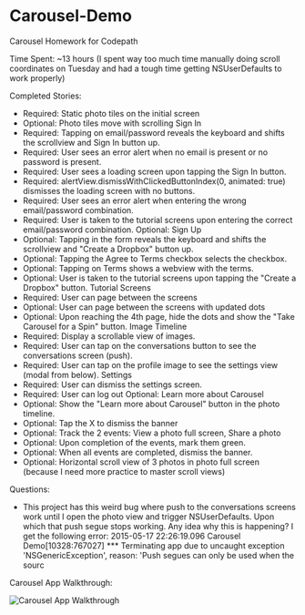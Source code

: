 # Carousel-Demo
Carousel Homework for Codepath

Time Spent: ~13 hours (I spent way too much time manually doing scroll coordinates on Tuesday and had a tough time getting NSUserDefaults to work properly)

Completed Stories: 

* Required: Static photo tiles on the initial screen
* Optional: Photo tiles move with scrolling
Sign In
* Required: Tapping on email/password reveals the keyboard and shifts the scrollview and Sign In button up.
* Required: User sees an error alert when no email is present or no password is present.
* Required: User sees a loading screen upon tapping the Sign In button.
* Required: alertView.dismissWithClickedButtonIndex(0, animated: true) dismisses the loading screen with no buttons.
* Required: User sees an error alert when entering the wrong email/password combination.
* Required: User is taken to the tutorial screens upon entering the correct email/password combination.
Optional: Sign Up
* Optional: Tapping in the form reveals the keyboard and shifts the scrollview and "Create a Dropbox" button up.
* Optional: Tapping the Agree to Terms checkbox selects the checkbox.
* Optional: Tapping on Terms shows a webview with the terms.
* Optional: User is taken to the tutorial screens upon tapping the "Create a Dropbox" button.
Tutorial Screens
* Required: User can page between the screens
* Optional: User can page between the screens with updated dots
* Optional: Upon reaching the 4th page, hide the dots and show the "Take Carousel for a Spin" button.
Image Timeline
* Required: Display a scrollable view of images.
* Required: User can tap on the conversations button to see the conversations screen (push).
* Required:  User can tap on the profile image to see the settings view (modal from below).
Settings
* Required: User can dismiss the settings screen.
* Required: User can log out
Optional: Learn more about Carousel
* Optional: Show the "Learn more about Carousel" button in the photo timeline.
* Optional: Tap the X to dismiss the banner
* Optional: Track the 2 events: View a photo full screen, Share a photo
* Optional: Upon completion of the events, mark them green.
* Optional: When all events are completed, dismiss the banner.
* Optional: Horizontal scroll view of 3 photos in photo full screen (because I need more practice to master scroll views) 

Questions:
* This project has this weird bug where push to the conversations screens work until I open the photo view and trigger NSUserDefaults. Upon which that push segue stops working. Any idea why this is happening? I get the following error: 2015-05-17 22:26:19.096 Carousel Demo[10328:767027] *** Terminating app due to uncaught exception 'NSGenericException', reason: 'Push segues can only be used when the sourc

Carousel App Walkthrough: 

![Carousel App Walkthrough](http://i.imgur.com/nBMId86.gif)

